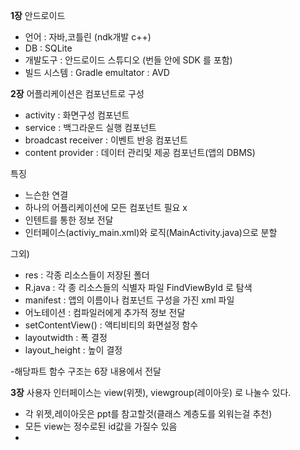 **1장** 
안드로이드
- 언어 : 자바,코틀린  (ndk개발 c++)
- DB : SQLite
- 개발도구 : 안드로이드 스튜디오 (번들 안에 SDK 를 포함)
- 빌드 시스템 : Gradle
emultator : AVD

**2장**
어플리케이션은 컴포넌트로 구성
- activity : 화면구성 컴포넌트
- service : 백그라운드 실행 컴포넌트
- broadcast receiver : 이벤트 반응 컴포넌트
- content provider : 데이터 관리및 제공 컴포넌트(앱의 DBMS)

특징
- 느슨한 연결
- 하나의 어플리케이션에 모든 컴포넌트 필요 x
- 인텐트를 통한 정보 전달
- 인터페이스(activiy_main.xml)와 로직(MainActivity.java)으로 분할

그외)
-  res :  각종 리소스들이 저장된 폴더
- R.java : 각 종 리소스들의 식별자 파일 FindViewById 로 탐색
- manifest : 앱의 이름이나 컴포넌트 구성을 가진 xml 파일
- 어노테이션 : 컴파일러에게 추가적 정보 전달
- setContentView() : 액티비티의 화면설정 함수
- layoutwidth : 폭 결정
- layout_height : 높이 결정

-해당파트 함수 구조는 6장 내용에서 전달

**3장**
사용자 인터페이스는 view(위젯), viewgroup(레이아웃) 로 나눌수 있다.
- 각 위젯,레이아웃은 ppt를 참고할것(클래스 계층도를 외워는걸 추천)
- 모든 view는 정수로된 id값을 가질수 있음
- 



